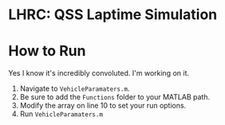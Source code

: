 # LHRC: QSS Laptime Simulation

# How to Run
Yes I know it's incredibly convoluted. I'm working on it.

 1. Navigate to `VehicleParamaters.m`.
 2. Be sure to add the `Functions` folder to your MATLAB path.
 3. Modify the array on line 10 to set your run options.
 4. Run `VehicleParamaters.m`